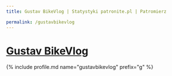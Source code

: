 ```yaml
---
title: Gustav BikeVlog | Statystyki patronite.pl | Patromierz

permalink: /gustavbikevlog
---
```


# [Gustav BikeVlog](https://patronite.pl/gustavbikevlog)

{% include profile.md name="gustavbikevlog" prefix="g" %}
